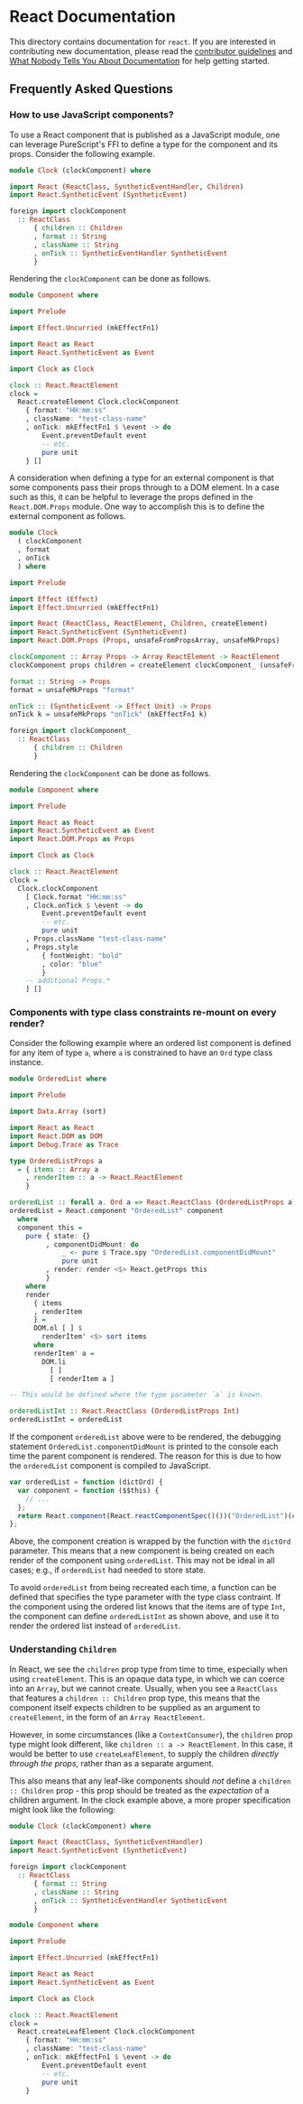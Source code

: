 # React Documentation

This directory contains documentation for `react`. If you are interested in contributing new documentation, please read the [contributor guidelines](../CONTRIBUTING.md) and [What Nobody Tells You About Documentation](https://documentation.divio.com) for help getting started.

## Frequently Asked Questions

### How to use JavaScript components?

To use a React component that is published as a JavaScript module, one
can leverage PureScript's FFI to define a type for the component and its
props. Consider the following example.

```purescript
module Clock (clockComponent) where

import React (ReactClass, SyntheticEventHandler, Children)
import React.SyntheticEvent (SyntheticEvent)

foreign import clockComponent
  :: ReactClass
      { children :: Children
      , format :: String
      , className :: String
      , onTick :: SyntheticEventHandler SyntheticEvent
      }
```

Rendering the `clockComponent` can be done as follows.

```purescript
module Component where

import Prelude

import Effect.Uncurried (mkEffectFn1)

import React as React
import React.SyntheticEvent as Event

import Clock as Clock

clock :: React.ReactElement
clock =
  React.createElement Clock.clockComponent
    { format: "HH:mm:ss"
    , className: "test-class-name"
    , onTick: mkEffectFn1 $ \event -> do
        Event.preventDefault event
        -- etc.
        pure unit
    } []
```

A consideration when defining a type for an external component is that
some components pass their props through to a DOM element. In a case
such as this, it can be helpful to leverage the props defined in the
`React.DOM.Props` module. One way to accomplish this is to define the
external component as follows.

```purescript
module Clock
  ( clockComponent
  , format
  , onTick
  ) where

import Prelude

import Effect (Effect)
import Effect.Uncurried (mkEffectFn1)

import React (ReactClass, ReactElement, Children, createElement)
import React.SyntheticEvent (SyntheticEvent)
import React.DOM.Props (Props, unsafeFromPropsArray, unsafeMkProps)

clockComponent :: Array Props -> Array ReactElement -> ReactElement
clockComponent props children = createElement clockComponent_ (unsafeFromPropsArray props :: {}) children

format :: String -> Props
format = unsafeMkProps "format"

onTick :: (SyntheticEvent -> Effect Unit) -> Props
onTick k = unsafeMkProps "onTick" (mkEffectFn1 k)

foreign import clockComponent_
  :: ReactClass
      { children :: Children
      }
```

Rendering the `clockComponent` can be done as follows.

```purescript
module Component where

import Prelude

import React as React
import React.SyntheticEvent as Event
import React.DOM.Props as Props

import Clock as Clock

clock :: React.ReactElement
clock =
  Clock.clockComponent
    [ Clock.format "HH:mm:ss"
    , Clock.onTick $ \event -> do
        Event.preventDefault event
        -- etc.
        pure unit
    , Props.className "test-class-name"
    , Props.style
        { fontWeight: "bold"
        , color: "blue"
        }
    -- additional Props.*
    ] []
```

### Components with type class constraints re-mount on every render?

Consider the following example where an ordered list component is
defined for any item of type `a`, where `a` is constrained to have an
`Ord` type class instance.

```purescript
module OrderedList where

import Prelude

import Data.Array (sort)

import React as React
import React.DOM as DOM
import Debug.Trace as Trace

type OrderedListProps a
  = { items :: Array a
    , renderItem :: a -> React.ReactElement
    }

orderedList :: forall a. Ord a => React.ReactClass (OrderedListProps a)
orderedList = React.component "OrderedList" component
  where
  component this =
    pure { state: {}
         , componentDidMount: do
             _ <- pure $ Trace.spy "OrderedList.componentDidMount"
             pure unit
         , render: render <$> React.getProps this
         }
    where
    render
      { items
      , renderItem
      } =
      DOM.ol [ ] $
        renderItem' <$> sort items
      where
      renderItem' a =
        DOM.li
          [ ]
          [ renderItem a ]

-- This would be defined where the type parameter `a` is known.

orderedListInt :: React.ReactClass (OrderedListProps Int)
orderedListInt = orderedList
```

If the component `orderedList` above were to be rendered, the debugging
statement `OrderedList.componentDidMount` is printed to the console each
time the parent component is rendered. The reason for this is due to how
the `orderedList` component is compiled to JavaScript.

```javascript
var orderedList = function (dictOrd) {
  var component = function ($$this) {
    // ...
  };
  return React.component(React.reactComponentSpec()())("OrderedList")(component);
};
```

Above, the component creation is wrapped by the function with the
`dictOrd` parameter. This means that a new component is being created on
each render of the component using `orderedList`. This may not be ideal
in all cases; e.g., if `orderedList` had needed to store state.

To avoid `orderedList` from being recreated each time, a function can be
defined that specifies the type parameter with the type class contraint.
If the component using the ordered list knows that the items are of type
`Int`, the component can define `orderedListInt` as shown above, and use
it to render the ordered list instead of `orderedList`.


### Understanding `Children`

In React, we see the `children` prop type from time to time, especially
when using `createElement`. This is an opaque data type, in which we can
coerce into an `Array`, but we cannot create. Usually, when you see a
`ReactClass` that features a `children :: Children` prop type, this
means that the component itself expects children to be supplied as an
argument to `createElement`, in the form of an `Array ReactElement`.

However, in some circumstances (like a `ContextConsumer`), the `children`
prop type might look different, like `children :: a -> ReactElement`.
In this case, it would be better to use `createLeafElement`, to supply
the children _directly through the props_, rather than as a separate
argument.

This also means that any leaf-like components should _not_ define a
`children :: Children` prop - this prop should be treated as the
_expectation_ of a children argument. In the clock example above, a
more proper specification might look like the following:

```purescript
module Clock (clockComponent) where

import React (ReactClass, SyntheticEventHandler)
import React.SyntheticEvent (SyntheticEvent)

foreign import clockComponent
  :: ReactClass
      { format :: String
      , className :: String
      , onTick :: SyntheticEventHandler SyntheticEvent
      }
```

```purescript
module Component where

import Prelude

import Effect.Uncurried (mkEffectFn1)

import React as React
import React.SyntheticEvent as Event

import Clock as Clock

clock :: React.ReactElement
clock =
  React.createLeafElement Clock.clockComponent
    { format: "HH:mm:ss"
    , className: "test-class-name"
    , onTick: mkEffectFn1 $ \event -> do
        Event.preventDefault event
        -- etc.
        pure unit
    }
```